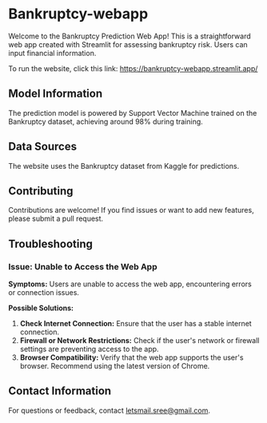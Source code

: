 # Bankruptcy-webapp
Welcome to the Bankruptcy Prediction Web App! This is a straightforward web app created with Streamlit for assessing bankruptcy risk. Users can input financial information.

To run the website, click this link:
https://bankruptcy-webapp.streamlit.app/

## Model Information
The prediction model is powered by Support Vector Machine trained on the Bankruptcy dataset, achieving around 98% during training.

## Data Sources
The website uses the Bankruptcy dataset from Kaggle for predictions.

## Contributing
Contributions are welcome! If you find issues or want to add new features, please submit a pull request.

## Troubleshooting

### Issue: Unable to Access the Web App
**Symptoms:** Users are unable to access the web app, encountering errors or connection issues.

**Possible Solutions:**
1. **Check Internet Connection:** Ensure that the user has a stable internet connection.
2. **Firewall or Network Restrictions:** Check if the user's network or firewall settings are preventing access to the app.
3. **Browser Compatibility:** Verify that the web app supports the user's browser. Recommend using the latest version of Chrome.

## Contact Information
For questions or feedback, contact letsmail.sree@gmail.com.
